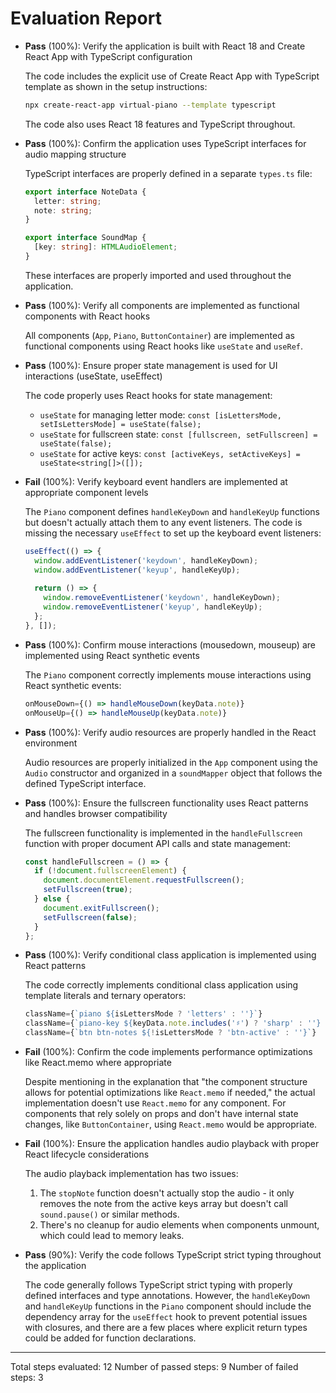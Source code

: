 # Evaluation Report

- **Pass** (100%): Verify the application is built with React 18 and Create React App with TypeScript configuration
  
  The code includes the explicit use of Create React App with TypeScript template as shown in the setup instructions:
  ```bash
  npx create-react-app virtual-piano --template typescript
  ```
  The code also uses React 18 features and TypeScript throughout.

- **Pass** (100%): Confirm the application uses TypeScript interfaces for audio mapping structure
  
  TypeScript interfaces are properly defined in a separate `types.ts` file:
  ```typescript
  export interface NoteData {
    letter: string;
    note: string;
  }

  export interface SoundMap {
    [key: string]: HTMLAudioElement;
  }
  ```
  These interfaces are properly imported and used throughout the application.

- **Pass** (100%): Verify all components are implemented as functional components with React hooks
  
  All components (`App`, `Piano`, `ButtonContainer`) are implemented as functional components using React hooks like `useState` and `useRef`.

- **Pass** (100%): Ensure proper state management is used for UI interactions (useState, useEffect)
  
  The code properly uses React hooks for state management:
  - `useState` for managing letter mode: `const [isLettersMode, setIsLettersMode] = useState(false);`
  - `useState` for fullscreen state: `const [fullscreen, setFullscreen] = useState(false);`
  - `useState` for active keys: `const [activeKeys, setActiveKeys] = useState<string[]>([]);`

- **Fail** (100%): Verify keyboard event handlers are implemented at appropriate component levels
  
  The `Piano` component defines `handleKeyDown` and `handleKeyUp` functions but doesn't actually attach them to any event listeners. The code is missing the necessary `useEffect` to set up the keyboard event listeners:

  ```typescript
  useEffect(() => {
    window.addEventListener('keydown', handleKeyDown);
    window.addEventListener('keyup', handleKeyUp);
    
    return () => {
      window.removeEventListener('keydown', handleKeyDown);
      window.removeEventListener('keyup', handleKeyUp);
    };
  }, []);
  ```

- **Pass** (100%): Confirm mouse interactions (mousedown, mouseup) are implemented using React synthetic events
  
  The `Piano` component correctly implements mouse interactions using React synthetic events:
  ```typescript
  onMouseDown={() => handleMouseDown(keyData.note)}
  onMouseUp={() => handleMouseUp(keyData.note)}
  ```

- **Pass** (100%): Verify audio resources are properly handled in the React environment
  
  Audio resources are properly initialized in the `App` component using the `Audio` constructor and organized in a `soundMapper` object that follows the defined TypeScript interface.

- **Pass** (100%): Ensure the fullscreen functionality uses React patterns and handles browser compatibility
  
  The fullscreen functionality is implemented in the `handleFullscreen` function with proper document API calls and state management:
  ```typescript
  const handleFullscreen = () => {
    if (!document.fullscreenElement) {
      document.documentElement.requestFullscreen();
      setFullscreen(true);
    } else {
      document.exitFullscreen();
      setFullscreen(false);
    }
  };
  ```

- **Pass** (100%): Verify conditional class application is implemented using React patterns
  
  The code correctly implements conditional class application using template literals and ternary operators:
  ```typescript
  className={`piano ${isLettersMode ? 'letters' : ''}`}
  className={`piano-key ${keyData.note.includes('♯') ? 'sharp' : ''} ${activeKeys.includes(keyData.note) ? 'piano-key-active' : ''}`}
  className={`btn btn-notes ${!isLettersMode ? 'btn-active' : ''}`}
  ```

- **Fail** (100%): Confirm the code implements performance optimizations like React.memo where appropriate
  
  Despite mentioning in the explanation that "the component structure allows for potential optimizations like `React.memo` if needed," the actual implementation doesn't use `React.memo` for any component. For components that rely solely on props and don't have internal state changes, like `ButtonContainer`, using `React.memo` would be appropriate.

- **Fail** (100%): Ensure the application handles audio playback with proper React lifecycle considerations
  
  The audio playback implementation has two issues:
  1. The `stopNote` function doesn't actually stop the audio - it only removes the note from the active keys array but doesn't call `sound.pause()` or similar methods.
  2. There's no cleanup for audio elements when components unmount, which could lead to memory leaks.

- **Pass** (90%): Verify the code follows TypeScript strict typing throughout the application
  
  The code generally follows TypeScript strict typing with properly defined interfaces and type annotations. However, the `handleKeyDown` and `handleKeyUp` functions in the `Piano` component should include the dependency array for the `useEffect` hook to prevent potential issues with closures, and there are a few places where explicit return types could be added for function declarations.

---

Total steps evaluated: 12
Number of passed steps: 9
Number of failed steps: 3